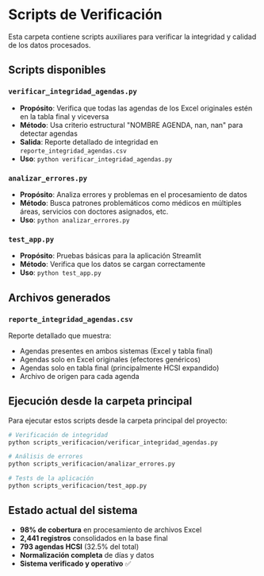 # Scripts de Verificación

Esta carpeta contiene scripts auxiliares para verificar la integridad y calidad de los datos procesados.

## Scripts disponibles

### `verificar_integridad_agendas.py`
- **Propósito**: Verifica que todas las agendas de los Excel originales estén en la tabla final y viceversa
- **Método**: Usa criterio estructural "NOMBRE AGENDA, nan, nan" para detectar agendas
- **Salida**: Reporte detallado de integridad en `reporte_integridad_agendas.csv`
- **Uso**: `python verificar_integridad_agendas.py`

### `analizar_errores.py`
- **Propósito**: Analiza errores y problemas en el procesamiento de datos
- **Método**: Busca patrones problemáticos como médicos en múltiples áreas, servicios con doctores asignados, etc.
- **Uso**: `python analizar_errores.py`

### `test_app.py`
- **Propósito**: Pruebas básicas para la aplicación Streamlit
- **Método**: Verifica que los datos se cargan correctamente
- **Uso**: `python test_app.py`

## Archivos generados

### `reporte_integridad_agendas.csv`
Reporte detallado que muestra:
- Agendas presentes en ambos sistemas (Excel y tabla final)
- Agendas solo en Excel originales (efectores genéricos)
- Agendas solo en tabla final (principalmente HCSI expandido)
- Archivo de origen para cada agenda

## Ejecución desde la carpeta principal

Para ejecutar estos scripts desde la carpeta principal del proyecto:

```bash
# Verificación de integridad
python scripts_verificacion/verificar_integridad_agendas.py

# Análisis de errores
python scripts_verificacion/analizar_errores.py

# Tests de la aplicación
python scripts_verificacion/test_app.py
```

## Estado actual del sistema

- **98% de cobertura** en procesamiento de archivos Excel
- **2,441 registros** consolidados en la base final
- **793 agendas HCSI** (32.5% del total)
- **Normalización completa** de días y datos
- **Sistema verificado y operativo** ✅
